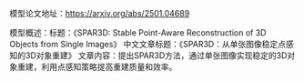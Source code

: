 模型论文地址：https://arxiv.org/abs/2501.04689

模型概述：标题：《SPAR3D: Stable Point-Aware Reconstruction of 3D Objects from Single Images》
中文文章标题：《SPAR3D：从单张图像稳定点感知的3D对象重建》
文章内容：提出SPAR3D方法，通过单张图像实现稳定的3D对象重建，利用点感知策略提高重建质量和效率。
